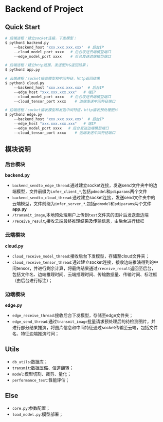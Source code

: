 # Backend of Project

## Quick Start
```bash
# 后端进程：建立socket连接，下发模型；
$ python3 backend.py
    --backend_host "xxx.xxx.xxx.xxx"  # 后台IP
    --cloud_model_port xxxx   # 后台发送云端模型端口
    --edge_model_port xxxx    # 后台发送边端模型端口

# 后端进程：建立http连接，发送图片&返回结果；
$ python3 app.py

# 云端进程：socket接收模型和中间特征，http返回结果
$ python3 cloud.py 
    --backend_host "xxx.xxx.xxx.xxx"  # 后台IP
    --edge_host "xxx.xxx.xxx.xxx"   # 端IP
    --cloud_model_port xxxx   # 后台发送云端模型端口
    --cloud_tensor_port xxxx    # 边端发送中间特征端口

# 边端进程：socket接收模型和发送中间特征，http接收预处理图片
$ python3 edge.py 
    --backend_host "xxx.xxx.xxx.xxx"  # 后台IP
    --edge_host "xxx.xxx.xxx.xxx"   # 端IP
    --edge_model_port xxxx   # 后台发送边端模型端口
    --cloud_tensor_port xxxx    # 边端发送中间特征端口
```

## 模块说明

### 后台模块 
**backend.py**
- `backend_sendto_edge_thread`:通过建立socket连接，发送send文件夹中的边端模型，文件前缀为`infer_client_*`,包括`pdmodel`和`pdiparams`两个文件
- `backend_sendto_cloud_thread`:通过建立socket连接，发送send文件夹中的云端模型，文件前缀为`infer_server_*`,包括`pdmodel`和`pdiparams`两个文件
**app.py**
- `/transmit_image`,本地预处理用户上传到`test`文件夹的图片后发送至边端
- `/receive_result`,接收云端最终推理结果及传输信息，由后台进行标框

### 云端模块 
**cloud.py**
- `cloud_receive_model_thread`:接收后台下发模型，存储至cloud文件夹；
- `cloud_receive_tensor_thread`:通过建立socket连接，接收边端推演得到的中间tensor，并进行剩余计算，将最终结果通过`/receive_result`返回至后台，包括文件名、边端推理时间、云端推理时间、传输数据量、传输时间、标注框（由后台进行标注）；

### 边端模块 
**edge.py**
- `edge_receive_thread`:接收后台下发模型，存储至edge文件夹；
- `edge_send_thread`:通过`transmit_image`批量请求预处理后的待检测图片，并进行部分结果推演，将图片信息和中间特征通过socket传输至云端，包括文件名、特征边端推演时间；

## Utils
- `db_utils`:数据库；
- `transmit`:数据压缩、信道翻转；
- `model`:模型切割、裁剪、量化；
- `performance_test`:性能评估；

## Else
- `core.py`:参数配置；
- `load_model.py`:模型部署；